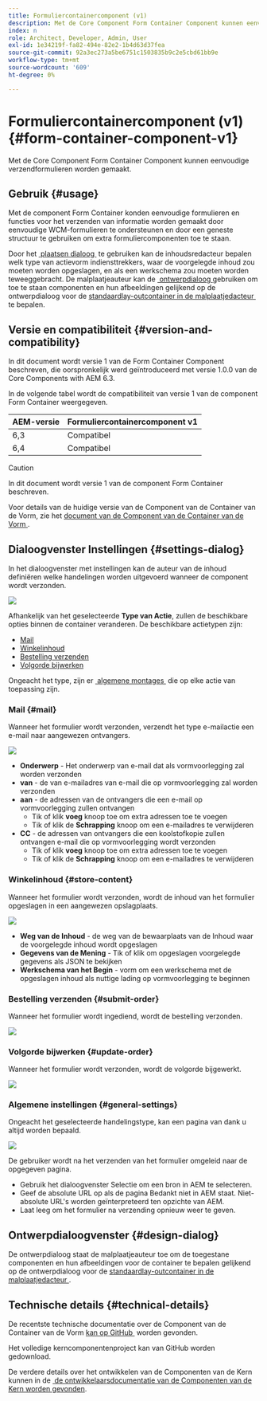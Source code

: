 ```yaml
---
title: Formuliercontainercomponent (v1)
description: Met de Core Component Form Container Component kunnen eenvoudige verzendformulieren worden gemaakt.
index: n
role: Architect, Developer, Admin, User
exl-id: 1e34219f-fa82-494e-82e2-1b4d63d37fea
source-git-commit: 92a3ec273a5be6751c1503835b9c2e5cbd61bb9e
workflow-type: tm+mt
source-wordcount: '609'
ht-degree: 0%

---
```



# Formuliercontainercomponent (v1) {#form-container-component-v1}

Met de Core Component Form Container Component kunnen eenvoudige verzendformulieren worden gemaakt.

## Gebruik {#usage}

Met de component Form Container konden eenvoudige formulieren en functies voor het verzenden van informatie worden gemaakt door eenvoudige WCM-formulieren te ondersteunen en door een geneste structuur te gebruiken om extra formuliercomponenten toe te staan.

Door het [&#x200B; plaatsen dialoog &#x200B;](#settings-dialog) te gebruiken kan de inhoudsredacteur bepalen welk type van actievorm indiensttrekkers, waar de voorgelegde inhoud zou moeten worden opgeslagen, en als een werkschema zou moeten worden teweeggebracht. De malplaatjeauteur kan de [&#x200B; ontwerpdialoog &#x200B;](#design-dialog) gebruiken om toe te staan componenten en hun afbeeldingen gelijkend op de ontwerpdialoog voor de [&#x200B; standaardlay-outcontainer in de malplaatjedacteur &#x200B;](https://helpx.adobe.com/nl/experience-manager/6-4/sites/authoring/using/templates.html) te bepalen.

## Versie en compatibiliteit {#version-and-compatibility}

In dit document wordt versie 1 van de Form Container Component beschreven, die oorspronkelijk werd geïntroduceerd met versie 1.0.0 van de Core Components with AEM 6.3.

In de volgende tabel wordt de compatibiliteit van versie 1 van de component Form Container weergegeven.

| AEM-versie | Formuliercontainercomponent v1 |
|--- |--- |
| 6,3 | Compatibel |
| 6,4 | Compatibel |

>[!CAUTION]
>
>In dit document wordt versie 1 van de component Form Container beschreven.
>
>Voor details van de huidige versie van de Component van de Container van de Vorm, zie het [&#x200B; document van de Component van de Container van de Vorm &#x200B;](/help/components/forms/form-container.md).

## Dialoogvenster Instellingen {#settings-dialog}

In het dialoogvenster met instellingen kan de auteur van de inhoud definiëren welke handelingen worden uitgevoerd wanneer de component wordt verzonden.

![](/help/assets/chlimage_1.png)

Afhankelijk van het geselecteerde **Type van Actie**, zullen de beschikbare opties binnen de container veranderen. De beschikbare actietypen zijn:

* [Mail](#mail)
* [Winkelinhoud](#store-content)
* [Bestelling verzenden](#submit-order)
* [Volgorde bijwerken](#update-order)

Ongeacht het type, zijn er [&#x200B; algemene montages &#x200B;](#general-settings) die op elke actie van toepassing zijn.

### Mail {#mail}

Wanneer het formulier wordt verzonden, verzendt het type e-mailactie een e-mail naar aangewezen ontvangers.

![](/help/assets/chlimage_1-1.png)

* **Onderwerp** - Het onderwerp van e-mail dat als vormvoorlegging zal worden verzonden
* **van** - de van e-mailadres van e-mail die op vormvoorlegging zal worden verzonden
* **aan** - de adressen van de ontvangers die een e-mail op vormvoorlegging zullen ontvangen
   * Tik of klik **voeg** knoop toe om extra adressen toe te voegen
   * Tik of klik de **Schrapping** knoop om een e-mailadres te verwijderen
* **CC** - de adressen van ontvangers die een koolstofkopie zullen ontvangen e-mail die op vormvoorlegging wordt verzonden
   * Tik of klik **voeg** knoop toe om extra adressen toe te voegen
   * Tik of klik de **Schrapping** knoop om een e-mailadres te verwijderen

### Winkelinhoud {#store-content}

Wanneer het formulier wordt verzonden, wordt de inhoud van het formulier opgeslagen in een aangewezen opslagplaats.

![](/help/assets/chlimage_1-2.png)

* **Weg van de Inhoud** - de weg van de bewaarplaats van de Inhoud waar de voorgelegde inhoud wordt opgeslagen
* **Gegevens van de Mening** - Tik of klik om opgeslagen voorgelegde gegevens als JSON te bekijken
* **Werkschema van het Begin** - vorm om een werkschema met de opgeslagen inhoud als nuttige lading op vormvoorlegging te beginnen

### Bestelling verzenden {#submit-order}

Wanneer het formulier wordt ingediend, wordt de bestelling verzonden.

![](/help/assets/chlimage_1-3.png)

### Volgorde bijwerken {#update-order}

Wanneer het formulier wordt verzonden, wordt de volgorde bijgewerkt.

![](/help/assets/chlimage_1-4.png)

### Algemene instellingen {#general-settings}

Ongeacht het geselecteerde handelingstype, kan een pagina van dank u altijd worden bepaald.

![](/help/assets/chlimage_1-5.png)

De gebruiker wordt na het verzenden van het formulier omgeleid naar de opgegeven pagina.

* Gebruik het dialoogvenster Selectie om een bron in AEM te selecteren.
* Geef de absolute URL op als de pagina Bedankt niet in AEM staat. Niet-absolute URL&#39;s worden geïnterpreteerd ten opzichte van AEM.
* Laat leeg om het formulier na verzending opnieuw weer te geven.

## Ontwerpdialoogvenster {#design-dialog}

De ontwerpdialoog staat de malplaatjeauteur toe om de toegestane componenten en hun afbeeldingen voor de container te bepalen gelijkend op de ontwerpdialoog voor de [&#x200B; standaardlay-outcontainer in de malplaatjedacteur &#x200B;](https://helpx.adobe.com/nl/experience-manager/6-4/sites/authoring/using/templates.html#main-pars_title_1754153843).

## Technische details {#technical-details}

De recentste technische documentatie over de Component van de Container van de Vorm [&#x200B; kan op GitHub &#x200B;](https://github.com/adobe/aem-core-wcm-components/tree/master/content/src/content/jcr_root/apps/core/wcm/components/form/container/v1/container) worden gevonden.

Het volledige kerncomponentenproject kan van GitHub worden gedownload.

De verdere details over het ontwikkelen van de Componenten van de Kern kunnen in de [&#x200B; de ontwikkelaarsdocumentatie van de Componenten van de Kern worden gevonden &#x200B;](/help/developing/overview.md).
